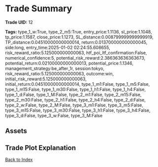 # Trade Summary

**Trade UID:** 12 

**Tags:** type_1_w:True, type_2_m5:True, entry_price:1.1136, sl_price:1.1048, tp_price:1.1587, close_price:1.1273, SL_distance:0.008799999999999919, TP_distance:0.04510000000000014, return:0.013700000000000045, side:long, entry_time:2025-01-02 02:24:55.608655, risk_reward_ratio:5.125000000000063, htf_poi_ltf_confirmation:False, numerical_confidence:5, potential_risk_reward:2.386363636363673, potential_return:0.02100000000000013, potential_price:1.1346, management_strategy:be_after_1r, session:tokyo, risk_reward_ratio:5.125000000000063, outcome:win, initial_risk_reward:5.125000000000063, initial_return:0.04510000000000014, type_1_m1:False, type_1_m5:False, type_1_m15:False, type_1_m30:False, type_1_h1:False, type_1_h4:False, type_1_d:False, type_1_M:False, type_2_m1:False, type_2_m15:False, type_2_m30:False, type_2_h1:False, type_2_h4:False, type_2_d:False, type_2_w:False, type_2_M:False, type_3_m1:False, type_3_m5:False, type_3_m15:False, type_3_m30:False, type_3_h1:False, type_3_h4:False, type_3_d:False, type_3_w:False, type_3_M:False

## Assets

## Trade Plot Explanation


[Back to Index](index.md)
